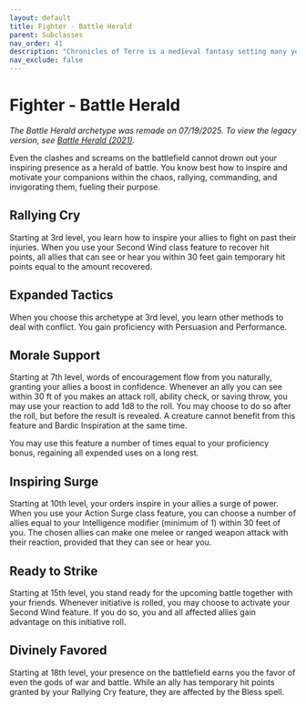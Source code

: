 ```yaml
---
layout: default
title: Fighter - Battle Herald
parent: Subclasses
nav_order: 41
description: "Chronicles of Terre is a medieval fantasy setting many years in the writing."
nav_exclude: false
---
```


# Fighter - Battle Herald

*The Battle Herald archetype was remade on 07/19/2025. To view the legacy version, see [Battle Herald (2021)](Fighter-Herald-old).*

Even the clashes and screams on the battlefield cannot drown out your inspiring presence as a herald of battle. You know best how to inspire and motivate your companions within the chaos, rallying, commanding, and invigorating them, fueling their purpose.

## Rallying Cry

Starting at 3rd level, you learn how to inspire your allies to fight on past their injuries. When you use your Second Wind class feature to recover hit points, all allies that can see or hear you within 30 feet gain temporary hit points equal to the amount recovered. 

## Expanded Tactics

When you choose this archetype at 3rd level, you learn other methods to deal with conflict. You gain proficiency with Persuasion and Performance. 

## Morale Support

Starting at 7th level, words of encouragement flow from you naturally, granting your allies a boost in confidence. Whenever an ally you can see within 30 ft of you makes an attack roll, ability check, or saving throw, you may use your reaction to add 1d8 to the roll. You may choose to do so after the roll, but before the result is revealed. A creature cannot benefit from this feature and Bardic Inspiration at the same time.

You may use this feature a number of times equal to your proficiency bonus, regaining all expended uses on a long rest.

## Inspiring Surge

Starting at 10th level, your orders inspire in your allies a surge of power. When you use your Action Surge class feature, you can choose a number of allies equal to your Intelligence modifier (minimum of 1) within 30 feet of you. The chosen allies can make one melee or ranged weapon attack with their reaction, provided that they can see or hear you. 

## Ready to Strike

Starting at 15th level, you stand ready for the upcoming battle together with your friends. Whenever initiative is rolled, you may choose to activate your Second Wind feature. If you do so, you and all affected allies gain advantage on this initiative roll.

## Divinely Favored

Starting at 18th level, your presence on the battlefield earns you the favor of even the gods of war and battle. While an ally has temporary hit points granted by your Rallying Cry feature, they are affected by the Bless spell.